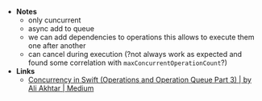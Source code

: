 - **Notes**
	- only cuncurrent
	- async add to queue
	- we can add dependencies to operations this allows to execute them one after another
	- can cancel during execution (?not always work as expected and found some correlation with `maxConcurrentOperationCount`?) 
- **Links**
	- [Concurrency in Swift (Operations and Operation Queue Part 3) | by Ali Akhtar | Medium](https://ali-akhtar.medium.com/concurrency-in-swift-operations-and-operation-queue-part-3-a108fbe27d61)